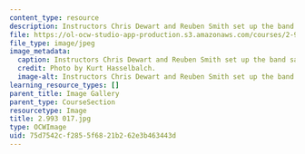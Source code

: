 ```yaml
---
content_type: resource
description: Instructors Chris Dewart and Reuben Smith set up the band saw.
file: https://ol-ocw-studio-app-production.s3.amazonaws.com/courses/2-993-special-topics-in-mechanical-engineering-the-art-and-science-of-boat-design-january-iap-2007/75d7542cf2855f6821b262e3b463443d_2993017.jpg
file_type: image/jpeg
image_metadata:
  caption: Instructors Chris Dewart and Reuben Smith set up the band saw.
  credit: Photo by Kurt Hasselbalch.
  image-alt: Instructors Chris Dewart and Reuben Smith set up the band saw.
learning_resource_types: []
parent_title: Image Gallery
parent_type: CourseSection
resourcetype: Image
title: 2.993 017.jpg
type: OCWImage
uid: 75d7542c-f285-5f68-21b2-62e3b463443d
---
```

